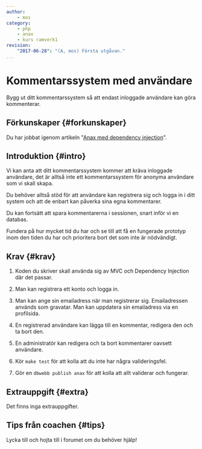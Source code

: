 ```yaml
---
author:
    - mos
category:
    - php
    - anax
    - kurs ramverk1
revision:
    "2017-06-28": "(A, mos) Första utgåvan."
...
```

Kommentarssystem med användare
===================================

Bygg ut ditt kommentarssystem så att endast inloggade användare kan göra kommenterar.

<!--more-->



Förkunskaper {#forkunskaper}
-----------------------

Du har jobbat igenom artikeln "[Anax med dependency injection](kunskap/anax-med-dependency-injection)".



Introduktion {#intro}
-----------------------

Vi kan anta att ditt kommentarssystem kommer att kräva inloggade användare, det är alltså inte ett kommentarssystem för anonyma användare som vi skall skapa.

Du behöver alltså stöd för att användare kan registrera sig och logga in i ditt system och att de enbart kan påverka sina egna kommentarer.

Du kan fortsätt att spara kommentarerna i sessionen, snart inför vi en databas.

Fundera på hur mycket tid du har och se till att få en fungerade prototyp inom den tiden du har och prioritera bort det som inte är nödvändigt.



Krav {#krav}
-----------------------

1. Koden du skriver skall använda sig av MVC och Dependency Injection där det passar.

1. Man kan registrera ett konto och logga in.

1. Man kan ange sin emailadress när man registrerar sig. Emailadressen används som gravatar. Man kan uppdatera sin emailadress via en profilsida.

1. En registrerad användare kan lägga till en kommentar, redigera den och ta bort den.

1. En administratör kan redigera och ta bort kommentarer oavsett användare.

1. Kör `make test` för att kolla att du inte har några valideringsfel.

1. Gör en `dbwebb publish anax` för att kolla att allt validerar och fungerar.



Extrauppgift {#extra}
-----------------------

Det finns inga extrauppgifter.



Tips från coachen {#tips}
-----------------------

Lycka till och hojta till i forumet om du behöver hjälp!
